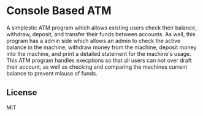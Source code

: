 # Console Based ATM
A simplestic ATM program which allows existing users check their balance, withdraw, deposit, and transfer their funds between accounts. As well, this program has a admin side which allows an admin to check the active balance in the machine, withdraw money from the machine, deposit money into the machine, and print a detailed statement for the machine's usage. <br>
This ATM program handles execptions so that all users can not over draft their account, as well as checking and comparing the machines current balance to prevent misuse of funds.<br>

## License
MIT
